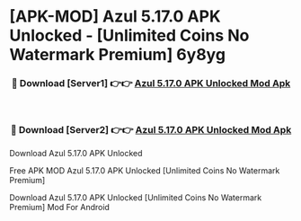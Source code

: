 # [APK-MOD] Azul 5.17.0 APK Unlocked - [Unlimited Coins No Watermark Premium] 6y8yg



<div align="center">
<h3>🔴 Download [Server1] 👉👉 <a href="https://momento.my/?title=Azul_5.17.0_APK_Unlocked">Azul 5.17.0 APK Unlocked Mod Apk</a></h3><br>

<h3>🔴 Download [Server2] 👉👉 <a href="https://momento.my/?title=Azul_5.17.0_APK_Unlocked">Azul 5.17.0 APK Unlocked Mod Apk</a></h3>
</div>



Download Azul 5.17.0 APK Unlocked 

Free APK MOD Azul 5.17.0 APK Unlocked [Unlimited Coins No Watermark Premium]

Download Azul 5.17.0 APK Unlocked [Unlimited Coins No Watermark Premium] Mod For Android
